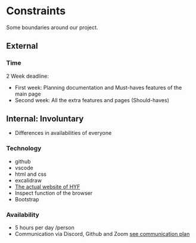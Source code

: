 # Constraints

Some boundaries around our project.

## External

### Time

2 Week deadline:

- First week: Planning documentation and Must-haves features of the main page
- Second week: All the extra features and pages (Should-haves)

## Internal: Involuntary

- Differences in availabilities of everyone

### Technology

- github
- vscode
- html and css
- excalidraw
- [The actual website of HYF](https://hackyourfuture.be/)
- Inspect function of the browser
- Bootstrap

### Availability

- 5 hours per day /person
- Communication via Discord, Github and Zoom
  [see communication plan](https://github.com/lab-brussels-1/HYF-redesign-group-2/blob/constraints/planning/communication-plan.md)
